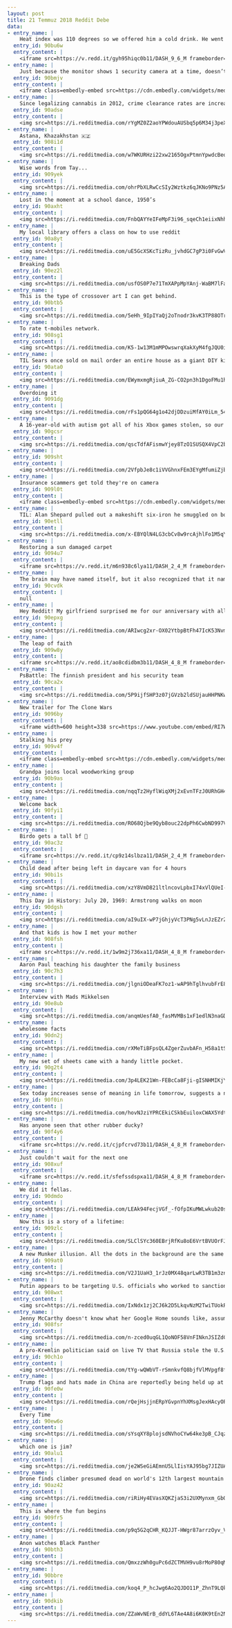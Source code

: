 ```yaml
---
layout: post
title: 21 Temmuz 2018 Reddit Debe
data:
- entry_name: |
    Heat index was 110 degrees so we offered him a cold drink. He went for a full body soak instead
  entry_id: 90bu6w
  entry_content: |
    <iframe src=https://v.redd.it/gyh95hiqc0b11/DASH_9_6_M frameborder=0></iframe>
- entry_name: |
    Just because the monitor shows 1 security camera at a time, doesn’t mean they aren’t all recording.
  entry_id: 90bmjv
  entry_content: |
    <iframe class=embedly-embed src=https://cdn.embedly.com/widgets/media.html?src=https%3A%2F%2Fgfycat.com%2Fifr%2FNiftyShockingAuk&url=https%3A%2F%2Fgfycat.com%2FNiftyShockingAuk&image=https%3A%2F%2Fthumbs.gfycat.com%2FNiftyShockingAuk-size_restricted.gif&key=522baf40bd3911e08d854040d3dc5c07&type=text%2Fhtml&schema=gfycat width=480 height=432 scrolling=no frameborder=0 allow=autoplay; fullscreen allowfullscreen=true></iframe>
- entry_name: |
    Since legalizing cannabis in 2012, crime clearance rates are increasing faster in Washington and Colorado than the rest of country, suggesting that legalization may free police to focus on more serious crimes.
  entry_id: 90adse
  entry_content: |
    <img src=https://i.redditmedia.com/rYgMZ0Z2aoYPWdouAUSbq5p6M34j3peXVI3aZZEpx-I.jpg?s=897317d4ab1e4e9f09bd9b0bc713617d frameborder=0>
- entry_name: |
    Astana, Khazakhstan 🇰🇿
  entry_id: 908i1d
  entry_content: |
    <img src=https://i.redditmedia.com/w7WKURHzi22xw2165OgxPtmnYpwdcBeoqNn7AhBxkUM.jpg?s=c77b0fc1520ad49de30e65f37c791d30 frameborder=0>
- entry_name: |
    Wise words from Tay...
  entry_id: 909yek
  entry_content: |
    <img src=https://i.redditmedia.com/ohrPbXLRwCcSIy2Wztkz6qJKNo9PNz5AeZdfhbNzd-Q.jpg?s=0eaa95fa0da88d8b0d2120c6f082fae5 frameborder=0>
- entry_name: |
    Lost in the moment at a school dance, 1950’s
  entry_id: 90axht
  entry_content: |
    <img src=https://i.redditmedia.com/FnbQAYYeIFeMpF3i96_sqeCh1eiixNhhw9JPTiDKvJw.jpg?s=53d8e8fbb826009e95026e1a4723d71a frameborder=0>
- entry_name: |
    My local library offers a class on how to use reddit
  entry_id: 90a8yt
  entry_content: |
    <img src=https://i.redditmedia.com/uE5GcXSKcTizRu_jvhdGC7gP3i0FvGwV7WinqlLDD8M.jpg?s=9939d18124080fc526a1ee8a838f53e5 frameborder=0>
- entry_name: |
    Breaking Dads
  entry_id: 90ez2l
  entry_content: |
    <img src=https://i.redditmedia.com/usfOS0P7e71TmXAPpMpYAnj-WaBM7lFag5Pz7ohwX2k.jpg?s=5a89ffae634164105dabf1f84283a385 frameborder=0>
- entry_name: |
    This is the type of crossover art I can get behind.
  entry_id: 90btb5
  entry_content: |
    <img src=https://i.redditmedia.com/5eHh_9IpIYaQj2oTnodr3kvK3TP88OTr4N_OEg-CoXo.jpg?s=1cf4733a944a96e0eda5b353a172f8d2 frameborder=0>
- entry_name: |
    To rate t-mobiles network.
  entry_id: 908sg1
  entry_content: |
    <img src=https://i.redditmedia.com/K5-1w13M1mMPOwswrqXakXyM4fgJQU0iomzlbWevpPA.jpg?s=468b876bada24d59d978436fd0cb4771 frameborder=0>
- entry_name: |
    TIL Sears once sold on mail order an entire house as a giant DIY kit. There were over 370 home designs, and the house had over 30,000 parts worth 25 tons. Sears claimed a man of “average” abilities could assemble it in 90 days.
  entry_id: 90ata0
  entry_content: |
    <img src=https://i.redditmedia.com/EWymxmgRjiuA_ZG-CO2pn3h1DgoFMu1hZZhkh0ZaGV4.jpg?s=d6439068eaa29bcb0c33b22f40347c6c frameborder=0>
- entry_name: |
    Overdoing it
  entry_id: 9091dg
  entry_content: |
    <img src=https://i.redditmedia.com/rFs1pQG64g1o42djDDzuiMfAY0iLm_54-3cH_YvwzWI.png?s=3e51166c28bed51b881cd33de9d1fc8a frameborder=0>
- entry_name: |
    A 16-year-old with autism got all of his Xbox games stolen, so our local sheriffs office pitched in to buy him some new games
  entry_id: 90gcsr
  entry_content: |
    <img src=https://i.redditmedia.com/qscTdfAFismwYjey8TzO1SUSQX4VpC2boilzKde-gBA.jpg?s=33327a7dd9aa0a799472b7785402fb79 frameborder=0>
- entry_name: |
  entry_id: 909sht
  entry_content: |
    <img src=https://i.redditmedia.com/2VfpbJe8c1iVVGhnxFEm3EYgMfumiZjb85YK1JUuSCQ.png?s=a089105c9f730aaa08a17a67ad98f464 frameborder=0>
- entry_name: |
    Insurance scammers get told they're on camera
  entry_id: 909l0t
  entry_content: |
    <iframe class=embedly-embed src=https://cdn.embedly.com/widgets/media.html?src=https%3A%2F%2Fgfycat.com%2Fifr%2FNeglectedDecimalDamselfly&url=https%3A%2F%2Fgfycat.com%2FNeglectedDecimalDamselfly&image=https%3A%2F%2Fthumbs.gfycat.com%2FNeglectedDecimalDamselfly-size_restricted.gif&key=522baf40bd3911e08d854040d3dc5c07&type=text%2Fhtml&schema=gfycat width=600 height=330 scrolling=no frameborder=0 allow=autoplay; fullscreen allowfullscreen=true></iframe>
- entry_name: |
    TIL: Alan Shepard pulled out a makeshift six-iron he smuggled on board Apollo 14 and hit two golf balls on the lunar surface, becoming the first -- and only -- person to play golf anywhere other than Earth.
  entry_id: 90etll
  entry_content: |
    <img src=https://i.redditmedia.com/x-EBYQlN4LG3cbCv8w9rcAjhlFo1M5qYpcGhGwK4ItA.jpg?s=07bea0a16f2d079feb0f47df21e8fa90 frameborder=0>
- entry_name: |
    Restoring a sun damaged carpet
  entry_id: 9094u7
  entry_content: |
    <iframe src=https://v.redd.it/m6n938c6lya11/DASH_2_4_M frameborder=0></iframe>
- entry_name: |
    The brain may have named itself, but it also recognized that it named itself and was surprised when it realized that.
  entry_id: 90cvdk
  entry_content: |
    null
- entry_name: |
    Hey Reddit! My girlfriend surprised me for our anniversary with all the original Pokémon Cards in this awesome homemade frame!
  entry_id: 90epxg
  entry_content: |
    <img src=https://i.redditmedia.com/ARIwcg2xr-OX02YtbpBtFh47IcK53NvmAsi9WHIDi3Y.jpg?s=f4ea7977ec7320ef49323074dd212f73 frameborder=0>
- entry_name: |
    The leap of faith
  entry_id: 909w8y
  entry_content: |
    <iframe src=https://v.redd.it/ao8cdidbm3b11/DASH_4_8_M frameborder=0></iframe>
- entry_name: |
    PsBattle: The finnish president and his security team
  entry_id: 90ca2x
  entry_content: |
    <img src=https://i.redditmedia.com/5P9ijfSHP3z07jGVzb2ldSUjauHHPNKwUW0izm98k94.jpg?s=886265f1b011719f71f2ac28b2e2da55 frameborder=0>
- entry_name: |
    New trailer for The Clone Wars
  entry_id: 9096by
  entry_content: |
    <iframe width=600 height=338 src=https://www.youtube.com/embed/RI7WyhWZkzk?feature=oembed&enablejsapi=1 frameborder=0 allow=autoplay; encrypted-media allowfullscreen></iframe>
- entry_name: |
    Stalking his prey
  entry_id: 909v4f
  entry_content: |
    <iframe class=embedly-embed src=https://cdn.embedly.com/widgets/media.html?src=https%3A%2F%2Fgfycat.com%2Fifr%2FLinedDarkArkshell&url=https%3A%2F%2Fgfycat.com%2FLinedDarkArkshell&image=https%3A%2F%2Fthumbs.gfycat.com%2FLinedDarkArkshell-size_restricted.gif&key=522baf40bd3911e08d854040d3dc5c07&type=text%2Fhtml&schema=gfycat width=600 height=600 scrolling=no frameborder=0 allow=autoplay; fullscreen allowfullscreen=true></iframe>
- entry_name: |
    Grandpa joins local woodworking group
  entry_id: 90b9as
  entry_content: |
    <img src=https://i.redditmedia.com/nqqTz2HyflWiqXMj2xEvnTFzJ0URhGH4kYBdIO28kEc.jpg?s=002fdc25bb3d469714eb65e7ce1585b5 frameborder=0>
- entry_name: |
    Welcome back
  entry_id: 90fyi1
  entry_content: |
    <img src=https://i.redditmedia.com/RO68Qjbe9Qyb8ouc22dpPh6CwbND997VLl0OApA0EXg.jpg?s=625fb55e5755e2b1479c8bd9a8d448a2 frameborder=0>
- entry_name: |
    Birdo gets a tall bf 🤗
  entry_id: 90ac3z
  entry_content: |
    <iframe src=https://v.redd.it/cp9z14slbza11/DASH_2_4_M frameborder=0></iframe>
- entry_name: |
    Child dead after being left in daycare van for 4 hours
  entry_id: 90bi1s
  entry_content: |
    <img src=https://i.redditmedia.com/xzY8VmD821ltlncovLpbxI74xVlQUeI-rpotEUCScZs.jpg?s=d0d1429307de1942b680f32b9c61c5ff frameborder=0>
- entry_name: |
    This Day in History: July 20, 1969: Armstrong walks on moon
  entry_id: 90dgsh
  entry_content: |
    <img src=https://i.redditmedia.com/aI9uIX-wP7jGhjyVcT3PNg5vLnJzEZrZc2gRtYKswqE.jpg?s=3c350e8e6599087d743f14a3a77aa129 frameborder=0>
- entry_name: |
    And that kids is how I met your mother
  entry_id: 908fsh
  entry_content: |
    <iframe src=https://v.redd.it/1w9m2j736xa11/DASH_4_8_M frameborder=0></iframe>
- entry_name: |
    Aaron Paul teaching his daughter the family business
  entry_id: 90c7h3
  entry_content: |
    <img src=https://i.redditmedia.com/jlgniODeaFK7oz1-wAP9hTglhvubFrE8hXNFcWYisZ4.jpg?s=c40ac3891af23a1f58fb44d9df5ed46e frameborder=0>
- entry_name: |
    Interview with Mads Mikkelsen
  entry_id: 90e8ub
  entry_content: |
    <img src=https://i.redditmedia.com/anqmUesfA0_fasMVMBs1xF1edlN3naGDb8yAgEB6EUk.jpg?s=fafc5b5ef38d572ce47399a062f5b0d9 frameborder=0>
- entry_name: |
    wholesome facts
  entry_id: 90dn2j
  entry_content: |
    <img src=https://i.redditmedia.com/rXMeTiBFpsQL4ZgerZuvbAFn_H58a1tSQvlfNkGInhk.jpg?s=0d7ba7cb4e5c5f4030fb2404f840fef7 frameborder=0>
- entry_name: |
    My new set of sheets came with a handy little pocket.
  entry_id: 90g2t4
  entry_content: |
    <img src=https://i.redditmedia.com/3p4LEK21Wn-FEBcCa8Fji-gISNHMIKjY6e373D2x8Go.jpg?s=1b5aaf0154c9e429c95b7b281dd8fca6 frameborder=0>
- entry_name: |
    Sex today increases sense of meaning in life tomorrow, suggests a new study (N=152), which found that having sex on one day was associated with more positive mood states the following day, and also a greater feeling that life is meaningful.
  entry_id: 90f0in
  entry_content: |
    <img src=https://i.redditmedia.com/hovNJziYPRCEkiCSkbEuiloxCWAX5YdtsOyCheuaiNQ.jpg?s=405b9a21919eee6cbe767536c071cc35 frameborder=0>
- entry_name: |
    Has anyone seen that other rubber ducky?
  entry_id: 90f4y6
  entry_content: |
    <iframe src=https://v.redd.it/cjpfcrvd73b11/DASH_4_8_M frameborder=0></iframe>
- entry_name: |
    Just couldn't wait for the next one
  entry_id: 908xuf
  entry_content: |
    <iframe src=https://v.redd.it/sfefssdspxa11/DASH_4_8_M frameborder=0></iframe>
- entry_name: |
    We did it fellas.
  entry_id: 90dmdo
  entry_content: |
    <img src=https://i.redditmedia.com/LEAk94FecjVGf_-fOfpIKuMWLwkub20s56WUn_0ksPk.jpg?s=7a9557b64dbd7b835ff5e9f6f3b3794f frameborder=0>
- entry_name: |
    Now this is a story of a lifetime:
  entry_id: 909zlc
  entry_content: |
    <img src=https://i.redditmedia.com/SLClSYc360EBrjRfKu8oE6VrtBVUOrFJZiCq9rdy460.jpg?s=0afdafba18a6f12fff032c6d95367873 frameborder=0>
- entry_name: |
    A new Munker illusion. All the dots in the background are the same color but perceived as four different colors.
  entry_id: 909at0
  entry_content: |
    <img src=https://i.redditmedia.com/V2J1UaH3_1rJz0MX48qarLwR3TB1m3znFFaBLGuBGbY.jpg?s=9a29668fba433b5c3225c7ea7974c109 frameborder=0>
- entry_name: |
    Putin appears to be targeting U.S. officials who worked to sanction Russia
  entry_id: 908wxt
  entry_content: |
    <img src=https://i.redditmedia.com/IxNdx1zj2CJ6k2D5LkqvNzM2TwiTUokPkCdDK84Nd8w.jpg?s=4dae6106d6f89524bea39efe1934519f frameborder=0>
- entry_name: |
    Jenny McCarthy doesn't know what her Google Home sounds like, assumes it's a ghost
  entry_id: 908fsr
  entry_content: |
    <img src=https://i.redditmedia.com/n-zced0uqGL1QoNOF58VnFINknJSIZdCkaOk0YtNa_Q.jpg?s=45da9be3d099458ab10dd27af075ef1b frameborder=0>
- entry_name: |
    A pro-Kremlin politician said on live TV that Russia stole the U.S. presidency
  entry_id: 90ch1o
  entry_content: |
    <img src=https://i.redditmedia.com/tYg-wQWbVT-rSmnkvfQ8bjfVlMVpgf8fdDKB3kV0yVw.jpg?s=99378154eeb42159efff20ff0993cdd5 frameborder=0>
- entry_name: |
    Trump flags and hats made in China are reportedly being held up at customs as trade war heats up
  entry_id: 90fe0w
  entry_content: |
    <img src=https://i.redditmedia.com/rQejHsjjnERpYGvpnYhXMsgJexHAcyOP23fk0ZUXsvY.jpg?s=27afca46323da370ca85abc97f0880b5 frameborder=0>
- entry_name: |
    Every Time
  entry_id: 90ew6o
  entry_content: |
    <img src=https://i.redditmedia.com/sYsqXY8plojsdNVhoCYw64ke3pB_CJqzwHYTpWvPS4A.jpg?s=09ff147da194aa2276dd5a102d865ee9 frameborder=0>
- entry_name: |
    which one is jim?
  entry_id: 90alu1
  entry_content: |
    <img src=https://i.redditmedia.com/je2WSeGiAEmnU5LlIisYAJ95bg7JIZUAK8zpjvPTPeE.jpg?s=5119480ca2f7551e66d506ef97724b55 frameborder=0>
- entry_name: |
    Drone finds climber presumed dead on world's 12th largest mountain
  entry_id: 90az42
  entry_content: |
    <img src=https://i.redditmedia.com/riRiHy4EVasXQKZjaS3i2UXMynxm_GbQHwJG2F8xLNE.jpg?s=ec50f47c10e517534076c602e76061fd frameborder=0>
- entry_name: |
    This is where the fun begins
  entry_id: 909fr5
  entry_content: |
    <img src=https://i.redditmedia.com/p9q5G2qCHR_KQJJT-HWgr87arrzOyv_V57J3BJYeiXU.jpg?s=af545f480207532685afc49a0c08ea8c frameborder=0>
- entry_name: |
    Anon watches Black Panther
  entry_id: 90bth3
  entry_content: |
    <img src=https://i.redditmedia.com/QmxzzWh0guPc6dZCTMVH9vu8rMoP80qM8LBP8yKLWgg.jpg?s=2b7bd0591b03bbafcae926e143d44fe2 frameborder=0>
- entry_name: |
  entry_id: 90bbre
  entry_content: |
    <img src=https://i.redditmedia.com/koq4_P_hcJwg6Ao2QJDO11P_ZhnT9LQkLQLVtxSe91k.jpg?s=724418a745d0943f0fc654c53df369a1 frameborder=0>
- entry_name: |
  entry_id: 90dkib
  entry_content: |
    <img src=https://i.redditmedia.com/ZZaWvNErB_ddYL6TAe4A8i6K0K9tEn2Ndb24lnRqYeM.jpg?s=5eb2d2fe77c4d53af2fbfe371696b7ca frameborder=0>
---
```

